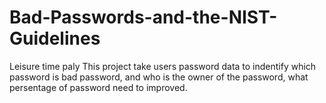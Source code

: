 # Bad-Passwords-and-the-NIST-Guidelines
Leisure time paly
This project take users password data to indentify which password is bad password, and who is the owner of the password, what persentage of password need to improved. 
